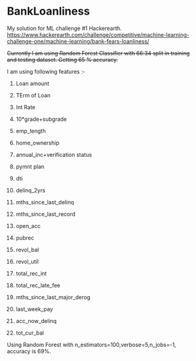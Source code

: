# BankLoanliness
My solution for ML challenge #1 Hackerearth. https://www.hackerearth.com/challenge/competitive/machine-learning-challenge-one/machine-learning/bank-fears-loanliness/

~~Currently I am using Random Forest Classifier with 66:34 split in training and testing dataset. Getting 65 % accuracy.~~

I am using following features :- 

1) Loan amount

2) TErm of Loan

3) Int Rate

4) 10*grade+subgrade

5) emp_length

6) home_ownership

7) annual_inc+verification status

8) pymnt plan

9) dti

10) delinq_2yrs

11) mths_since_last_delinq

12) mths_since_last_record

13) open_acc

14) pubrec

15) revol_bal

16) revol_util

17) total_rec_int

18) total_rec_late_fee

19) mths_since_last_major_derog

20) last_week_pay

21) acc_now_delinq

22) tot_cur_bal

Using Random Forest with n_estimators=100,verbose=5,n_jobs=-1, accuracy is 69%.



